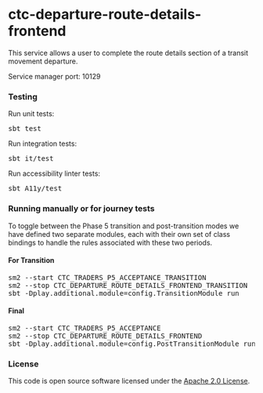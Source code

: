 
# ctc-departure-route-details-frontend

This service allows a user to complete the route details section of a transit movement departure.

Service manager port: 10129

### Testing

Run unit tests:
<pre>sbt test</pre>  
Run integration tests:
<pre>sbt it/test</pre>
Run accessibility linter tests:
<pre>sbt A11y/test</pre>

### Running manually or for journey tests

To toggle between the Phase 5 transition and post-transition modes we have defined two separate modules, each with their own set of class bindings to handle the rules associated with these two periods.

#### For Transition
<pre>
sm2 --start CTC_TRADERS_P5_ACCEPTANCE_TRANSITION
sm2 --stop CTC_DEPARTURE_ROUTE_DETAILS_FRONTEND_TRANSITION
sbt -Dplay.additional.module=config.TransitionModule run
</pre>

#### Final
<pre>
sm2 --start CTC_TRADERS_P5_ACCEPTANCE
sm2 --stop CTC_DEPARTURE_ROUTE_DETAILS_FRONTEND
sbt -Dplay.additional.module=config.PostTransitionModule run
</pre>

### License

This code is open source software licensed under the [Apache 2.0 License]("http://www.apache.org/licenses/LICENSE-2.0.html").
